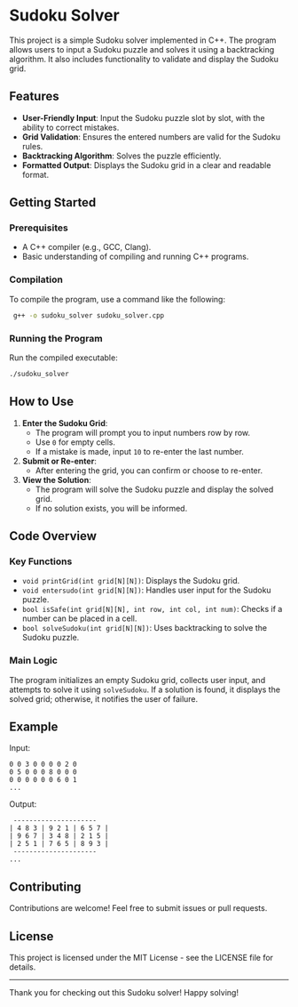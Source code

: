 # Sudoku Solver

This project is a simple Sudoku solver implemented in C++. The program allows users to input a Sudoku puzzle and solves it using a backtracking algorithm. It also includes functionality to validate and display the Sudoku grid.

## Features
- **User-Friendly Input**: Input the Sudoku puzzle slot by slot, with the ability to correct mistakes.
- **Grid Validation**: Ensures the entered numbers are valid for the Sudoku rules.
- **Backtracking Algorithm**: Solves the puzzle efficiently.
- **Formatted Output**: Displays the Sudoku grid in a clear and readable format.

## Getting Started

### Prerequisites
- A C++ compiler (e.g., GCC, Clang).
- Basic understanding of compiling and running C++ programs.

### Compilation
To compile the program, use a command like the following:
```bash
 g++ -o sudoku_solver sudoku_solver.cpp
```

### Running the Program
Run the compiled executable:
```bash
./sudoku_solver
```

## How to Use
1. **Enter the Sudoku Grid**:
   - The program will prompt you to input numbers row by row.
   - Use `0` for empty cells.
   - If a mistake is made, input `10` to re-enter the last number.
2. **Submit or Re-enter**:
   - After entering the grid, you can confirm or choose to re-enter.
3. **View the Solution**:
   - The program will solve the Sudoku puzzle and display the solved grid.
   - If no solution exists, you will be informed.

## Code Overview
### Key Functions
- `void printGrid(int grid[N][N])`: Displays the Sudoku grid.
- `void entersudo(int grid[N][N])`: Handles user input for the Sudoku puzzle.
- `bool isSafe(int grid[N][N], int row, int col, int num)`: Checks if a number can be placed in a cell.
- `bool solveSudoku(int grid[N][N])`: Uses backtracking to solve the Sudoku puzzle.

### Main Logic
The program initializes an empty Sudoku grid, collects user input, and attempts to solve it using `solveSudoku`. If a solution is found, it displays the solved grid; otherwise, it notifies the user of failure.

## Example
Input:
```
0 0 3 0 0 0 0 2 0
0 5 0 0 0 8 0 0 0
0 0 0 0 0 0 6 0 1
...
```
Output:
```
 ---------------------
| 4 8 3 | 9 2 1 | 6 5 7 |
| 9 6 7 | 3 4 8 | 2 1 5 |
| 2 5 1 | 7 6 5 | 8 9 3 |
 ---------------------
...
```

## Contributing
Contributions are welcome! Feel free to submit issues or pull requests.

## License
This project is licensed under the MIT License - see the LICENSE file for details.

---

Thank you for checking out this Sudoku solver! Happy solving!

